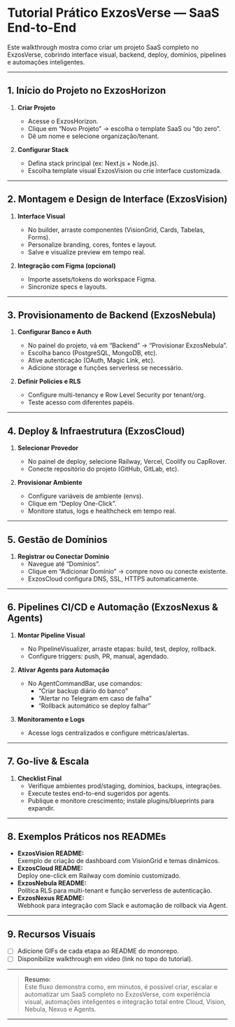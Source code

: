 # Tutorial Prático ExzosVerse — SaaS End-to-End

Este walkthrough mostra como criar um projeto SaaS completo no ExzosVerse, cobrindo interface visual, backend, deploy, domínios, pipelines e automações inteligentes.

---

## 1. Início do Projeto no ExzosHorizon

1. **Criar Projeto**
   - Acesse o ExzosHorizon.
   - Clique em “Novo Projeto” → escolha o template SaaS ou “do zero”.
   - Dê um nome e selecione organização/tenant.

2. **Configurar Stack**
   - Defina stack principal (ex: Next.js + Node.js).
   - Escolha template visual ExzosVision ou crie interface customizada.

---

## 2. Montagem e Design de Interface (ExzosVision)

1. **Interface Visual**
   - No builder, arraste componentes (VisionGrid, Cards, Tabelas, Forms).
   - Personalize branding, cores, fontes e layout.
   - Salve e visualize preview em tempo real.

2. **Integração com Figma (opcional)**
   - Importe assets/tokens do workspace Figma.
   - Sincronize specs e layouts.

---

## 3. Provisionamento de Backend (ExzosNebula)

1. **Configurar Banco e Auth**
   - No painel do projeto, vá em “Backend” → “Provisionar ExzosNebula”.
   - Escolha banco (PostgreSQL, MongoDB, etc).
   - Ative autenticação (OAuth, Magic Link, etc).
   - Adicione storage e funções serverless se necessário.

2. **Definir Policies e RLS**
   - Configure multi-tenancy e Row Level Security por tenant/org.
   - Teste acesso com diferentes papéis.

---

## 4. Deploy & Infraestrutura (ExzosCloud)

1. **Selecionar Provedor**
   - No painel de deploy, selecione Railway, Vercel, Coolify ou CapRover.
   - Conecte repositório do projeto (GitHub, GitLab, etc).

2. **Provisionar Ambiente**
   - Configure variáveis de ambiente (envs).
   - Clique em “Deploy One-Click”.
   - Monitore status, logs e healthcheck em tempo real.

---

## 5. Gestão de Domínios

1. **Registrar ou Conectar Domínio**
   - Navegue até “Domínios”.
   - Clique em “Adicionar Domínio” → compre novo ou conecte existente.
   - ExzosCloud configura DNS, SSL, HTTPS automaticamente.

---

## 6. Pipelines CI/CD e Automação (ExzosNexus & Agents)

1. **Montar Pipeline Visual**
   - No PipelineVisualizer, arraste etapas: build, test, deploy, rollback.
   - Configure triggers: push, PR, manual, agendado.

2. **Ativar Agents para Automação**
   - No AgentCommandBar, use comandos:
     - “Criar backup diário do banco”
     - “Alertar no Telegram em caso de falha”
     - “Rollback automático se deploy falhar”

3. **Monitoramento e Logs**
   - Acesse logs centralizados e configure métricas/alertas.

---

## 7. Go-live & Escala

1. **Checklist Final**
   - Verifique ambientes prod/staging, domínios, backups, integrações.
   - Execute testes end-to-end sugeridos por agents.
   - Publique e monitore crescimento; instale plugins/blueprints para expandir.

---

## 8. Exemplos Práticos nos READMEs

- **ExzosVision README:**  
  Exemplo de criação de dashboard com VisionGrid e temas dinâmicos.
- **ExzosCloud README:**  
  Deploy one-click em Railway com domínio customizado.
- **ExzosNebula README:**  
  Política RLS para multi-tenant e função serverless de autenticação.
- **ExzosNexus README:**  
  Webhook para integração com Slack e automação de rollback via Agent.

---

## 9. Recursos Visuais

- [ ] Adicione GIFs de cada etapa ao README do monorepo.
- [ ] Disponibilize walkthrough em vídeo (link no topo do tutorial).

---

> **Resumo:**  
Este fluxo demonstra como, em minutos, é possível criar, escalar e automatizar um SaaS completo no ExzosVerse, com experiência visual, automações inteligentes e integração total entre Cloud, Vision, Nebula, Nexus e Agents.

---
